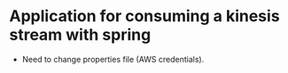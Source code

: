 # Application for consuming a kinesis stream with spring

- Need to change properties file (AWS credentials).
